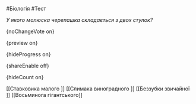 #Біологія #Тест

*У якого молюска черепашка складається з двох стулок?*

{noChangeVote on}

{preview on}

{hideProgress on}

{shareEnable off}

{hideCount on}

[[Ставковика малого ]]
[[Слимака виноградного ]]
[[Беззубки звичайної ]]
[[Восьминога гігантського]]

